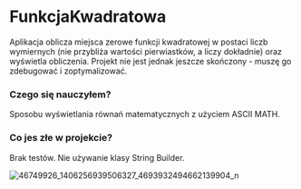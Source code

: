 # FunkcjaKwadratowa

Aplikacja oblicza miejsca zerowe funkcji kwadratowej w postaci liczb wymiernych (nie przybliża wartości pierwiastków, a liczy dokładnie) oraz wyświetla obliczenia.
Projekt nie jest jednak jeszcze skończony - muszę go zdebugować i zoptymalizować.

### Czego się nauczyłem? ###

Sposobu wyświetlania równań matematycznych z użyciem ASCII MATH.

### Co jes złe w projekcie? ###

Brak testów. Nie używanie klasy String Builder.

![46749926_1406256939506327_4693932494662139904_n](https://user-images.githubusercontent.com/45287688/48945469-c5bd9100-ef2a-11e8-922d-640b7297da7f.png)
